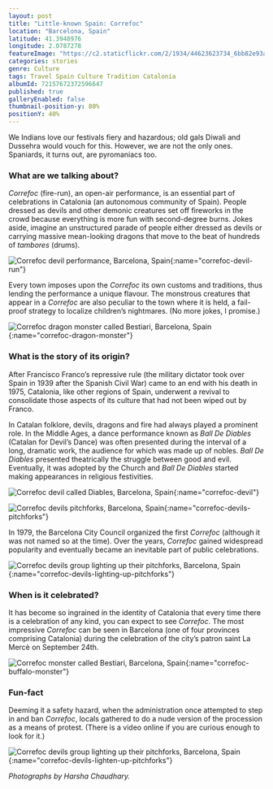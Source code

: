 ```yaml
---
layout: post
title: "Little-known Spain: Correfoc"
location: "Barcelona, Spain"
latitude: 41.3948976
longitude: 2.0787278
featureImage: "https://c2.staticflickr.com/2/1934/44623623734_6bb82e93a4_c.jpg"
categories: stories
genre: Culture
tags: Travel Spain Culture Tradition Catalonia
albumId: 72157672372596647
published: true
galleryEnabled: false
thumbnail-position-y: 80%
positionY: 40%
---
```

We Indians love our festivals fiery and hazardous; old gals Diwali and Dussehra would vouch for this. However, we are not the only ones. Spaniards, it turns out, are pyromaniacs too. 

<h3><strong>What are we talking about?</strong></h3>

_Correfoc_ (fire-run), an open-air performance, is an essential part of celebrations in Catalonia (an autonomous community of Spain). People dressed as devils and other demonic creatures set off fireworks in the crowd because everything is more fun with second-degree burns. Jokes aside, imagine an unstructured parade of people either dressed as devils or carrying massive mean-looking dragons that move to the beat of hundreds of _tambores_ (drums). 

![Correfoc devil performance, Barcelona, Spain](){:name="correfoc-devil-run"} 

Every town imposes upon the _Correfoc_ its own customs and traditions, thus lending the performance a unique flavour. The monstrous creatures that appear in a _Correfoc_ are also peculiar to the town where it is held, a fail-proof strategy to localize children’s nightmares. (No more jokes, I promise.)

![Correfoc dragon monster called Bestiari, Barcelona, Spain](){:name="correfoc-dragon-monster"} 

<h3><strong>What is the story of its origin?</strong></h3>

After Francisco Franco’s repressive rule (the military dictator took over Spain in 1939 after the Spanish Civil War) came to an end with his death in 1975, Catalonia, like other regions of Spain, underwent a revival to consolidate those aspects of its culture that had not been wiped out by Franco. 

In Catalan folklore, devils, dragons and fire had always played a prominent role. In the Middle Ages, a dance performance known as _Ball De Diables_ (Catalan for Devil’s Dance) was often presented during the interval of a long, dramatic work, the audience for which was made up of nobles. _Ball De Diables_ presented theatrically the struggle between good and evil. Eventually, it was adopted by the Church and _Ball De Diables_ started making appearances in religious festivities.

![Correfoc devil called Diables, Barcelona, Spain](){:name="correfoc-devil"} 

![Correfoc devils pitchforks, Barcelona, Spain](){:name="correfoc-devils-pitchforks"} 

In 1979, the Barcelona City Council organized the first _Correfoc_ (although it was not named so at the time). Over the years, _Correfoc_ gained widespread popularity and eventually became an inevitable part of public celebrations.

![Correfoc devils group lighting up their pitchforks, Barcelona, Spain](){:name="correfoc-devils-lighting-up-pitchforks"} 

<h3><strong>When is it celebrated?</strong></h3>

It has become so ingrained in the identity of Catalonia that every time there is a celebration of any kind, you can expect to see _Correfoc_. The most impressive _Correfoc_ can be seen in Barcelona (one of four provinces comprising Catalonia) during the celebration of the city’s patron saint La Mercè on September 24th.

![Correfoc monster called Bestiari, Barcelona, Spain](){:name="correfoc-buffalo-monster"}

<h3><strong>Fun-fact</strong></h3>

Deeming it a safety hazard, when the administration once attempted to step in and ban _Correfoc_, locals gathered to do a nude version of the procession as a means of protest. (There is a video online if you are curious enough to look for it.)

![Correfoc devils group lighting up their pitchforks, Barcelona, Spain](){:name="correfoc-devils-lighten-up-pitchforks"} 


_Photographs by Harsha Chaudhary._



 

	 
 

